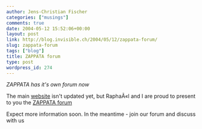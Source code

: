 ```yaml
---
author: Jens-Christian Fischer
categories: ["musings"]
comments: true
date: 2004-05-12 15:52:06+00:00
layout: post
link: http://blog.invisible.ch/2004/05/12/zappata-forum/
slug: zappata-forum
tags: ["blog"]
title: ZAPPATA forum
type: post
wordpress_id: 274
---
```


_ZAPPATA has it's own forum now_

The main [website](http://www.zappatanetworks.com/) isn't updated yet, but RaphaÃ«l and I are proud to present to you the [ZAPPATA forum](http://forum.zappatanetworks.com/)

Expect more information soon. In the meantime - join our forum and discuss with us
